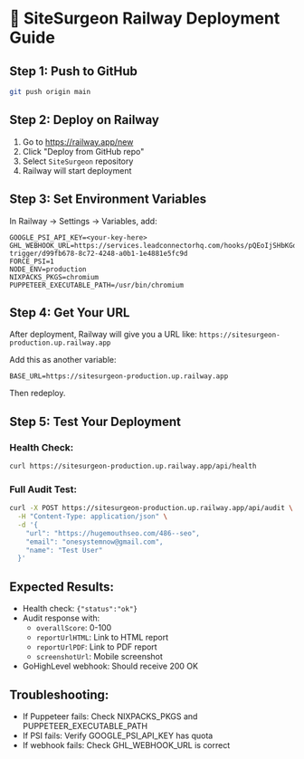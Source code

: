 # 🚀 SiteSurgeon Railway Deployment Guide

## Step 1: Push to GitHub
```bash
git push origin main
```

## Step 2: Deploy on Railway
1. Go to https://railway.app/new
2. Click "Deploy from GitHub repo"
3. Select `SiteSurgeon` repository
4. Railway will start deployment

## Step 3: Set Environment Variables
In Railway → Settings → Variables, add:

```
GOOGLE_PSI_API_KEY=<your-key-here>
GHL_WEBHOOK_URL=https://services.leadconnectorhq.com/hooks/pQEoIjSHbKGdVObcZ8VS/webhook-trigger/d99fb678-8c72-4248-a0b1-1e4881e5fc9d
FORCE_PSI=1
NODE_ENV=production
NIXPACKS_PKGS=chromium
PUPPETEER_EXECUTABLE_PATH=/usr/bin/chromium
```

## Step 4: Get Your URL
After deployment, Railway will give you a URL like:
`https://sitesurgeon-production.up.railway.app`

Add this as another variable:
```
BASE_URL=https://sitesurgeon-production.up.railway.app
```

Then redeploy.

## Step 5: Test Your Deployment

### Health Check:
```bash
curl https://sitesurgeon-production.up.railway.app/api/health
```

### Full Audit Test:
```bash
curl -X POST https://sitesurgeon-production.up.railway.app/api/audit \
  -H "Content-Type: application/json" \
  -d '{
    "url": "https://hugemouthseo.com/486--seo",
    "email": "onesystemnow@gmail.com",
    "name": "Test User"
  }'
```

## Expected Results:
- Health check: `{"status":"ok"}`
- Audit response with:
  - `overallScore`: 0-100
  - `reportUrlHTML`: Link to HTML report
  - `reportUrlPDF`: Link to PDF report
  - `screenshotUrl`: Mobile screenshot
- GoHighLevel webhook: Should receive 200 OK

## Troubleshooting:
- If Puppeteer fails: Check NIXPACKS_PKGS and PUPPETEER_EXECUTABLE_PATH
- If PSI fails: Verify GOOGLE_PSI_API_KEY has quota
- If webhook fails: Check GHL_WEBHOOK_URL is correct